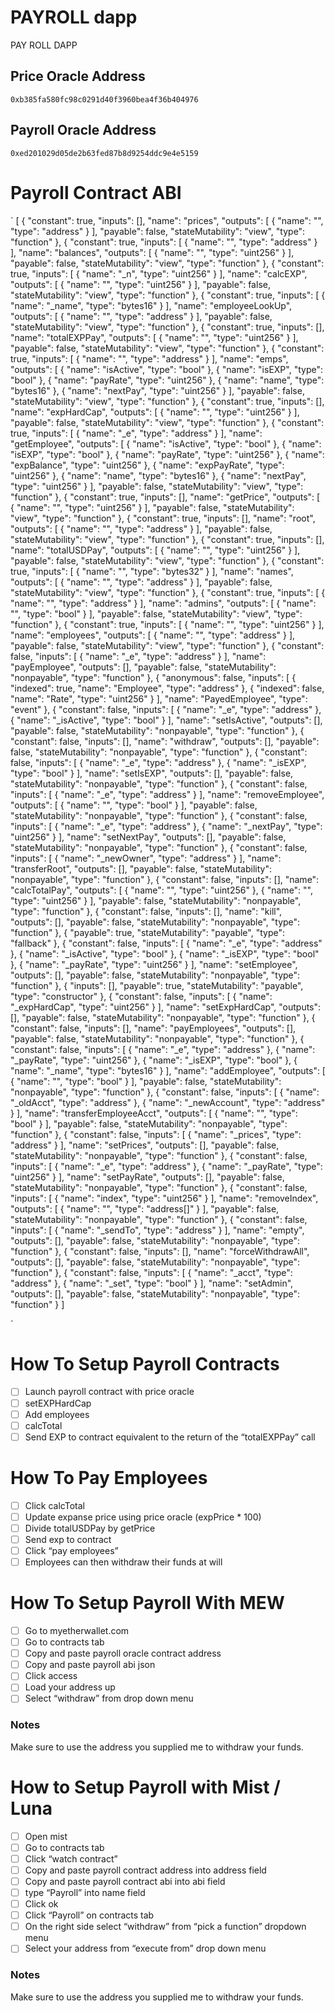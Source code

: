 # PAYROLL dapp
PAY ROLL DAPP

## Price Oracle Address
`0xb385fa580fc98c0291d40f3960bea4f36b404976`

## Payroll Oracle Address
`0xed201029d05de2b63fed87b8d9254ddc9e4e5159`

# Payroll Contract ABI

`
[
	{
		"constant": true,
		"inputs": [],
		"name": "prices",
		"outputs": [
			{
				"name": "",
				"type": "address"
			}
		],
		"payable": false,
		"stateMutability": "view",
		"type": "function"
	},
	{
		"constant": true,
		"inputs": [
			{
				"name": "",
				"type": "address"
			}
		],
		"name": "balances",
		"outputs": [
			{
				"name": "",
				"type": "uint256"
			}
		],
		"payable": false,
		"stateMutability": "view",
		"type": "function"
	},
	{
		"constant": true,
		"inputs": [
			{
				"name": "_n",
				"type": "uint256"
			}
		],
		"name": "calcEXP",
		"outputs": [
			{
				"name": "",
				"type": "uint256"
			}
		],
		"payable": false,
		"stateMutability": "view",
		"type": "function"
	},
	{
		"constant": true,
		"inputs": [
			{
				"name": "_name",
				"type": "bytes16"
			}
		],
		"name": "employeeLookUp",
		"outputs": [
			{
				"name": "",
				"type": "address"
			}
		],
		"payable": false,
		"stateMutability": "view",
		"type": "function"
	},
	{
		"constant": true,
		"inputs": [],
		"name": "totalEXPPay",
		"outputs": [
			{
				"name": "",
				"type": "uint256"
			}
		],
		"payable": false,
		"stateMutability": "view",
		"type": "function"
	},
	{
		"constant": true,
		"inputs": [
			{
				"name": "",
				"type": "address"
			}
		],
		"name": "emps",
		"outputs": [
			{
				"name": "isActive",
				"type": "bool"
			},
			{
				"name": "isEXP",
				"type": "bool"
			},
			{
				"name": "payRate",
				"type": "uint256"
			},
			{
				"name": "name",
				"type": "bytes16"
			},
			{
				"name": "nextPay",
				"type": "uint256"
			}
		],
		"payable": false,
		"stateMutability": "view",
		"type": "function"
	},
	{
		"constant": true,
		"inputs": [],
		"name": "expHardCap",
		"outputs": [
			{
				"name": "",
				"type": "uint256"
			}
		],
		"payable": false,
		"stateMutability": "view",
		"type": "function"
	},
	{
		"constant": true,
		"inputs": [
			{
				"name": "_e",
				"type": "address"
			}
		],
		"name": "getEmployee",
		"outputs": [
			{
				"name": "isActive",
				"type": "bool"
			},
			{
				"name": "isEXP",
				"type": "bool"
			},
			{
				"name": "payRate",
				"type": "uint256"
			},
			{
				"name": "expBalance",
				"type": "uint256"
			},
			{
				"name": "expPayRate",
				"type": "uint256"
			},
			{
				"name": "name",
				"type": "bytes16"
			},
			{
				"name": "nextPay",
				"type": "uint256"
			}
		],
		"payable": false,
		"stateMutability": "view",
		"type": "function"
	},
	{
		"constant": true,
		"inputs": [],
		"name": "getPrice",
		"outputs": [
			{
				"name": "",
				"type": "uint256"
			}
		],
		"payable": false,
		"stateMutability": "view",
		"type": "function"
	},
	{
		"constant": true,
		"inputs": [],
		"name": "root",
		"outputs": [
			{
				"name": "",
				"type": "address"
			}
		],
		"payable": false,
		"stateMutability": "view",
		"type": "function"
	},
	{
		"constant": true,
		"inputs": [],
		"name": "totalUSDPay",
		"outputs": [
			{
				"name": "",
				"type": "uint256"
			}
		],
		"payable": false,
		"stateMutability": "view",
		"type": "function"
	},
	{
		"constant": true,
		"inputs": [
			{
				"name": "",
				"type": "bytes32"
			}
		],
		"name": "names",
		"outputs": [
			{
				"name": "",
				"type": "address"
			}
		],
		"payable": false,
		"stateMutability": "view",
		"type": "function"
	},
	{
		"constant": true,
		"inputs": [
			{
				"name": "",
				"type": "address"
			}
		],
		"name": "admins",
		"outputs": [
			{
				"name": "",
				"type": "bool"
			}
		],
		"payable": false,
		"stateMutability": "view",
		"type": "function"
	},
	{
		"constant": true,
		"inputs": [
			{
				"name": "",
				"type": "uint256"
			}
		],
		"name": "employees",
		"outputs": [
			{
				"name": "",
				"type": "address"
			}
		],
		"payable": false,
		"stateMutability": "view",
		"type": "function"
	},
	{
		"constant": false,
		"inputs": [
			{
				"name": "_e",
				"type": "address"
			}
		],
		"name": "payEmployee",
		"outputs": [],
		"payable": false,
		"stateMutability": "nonpayable",
		"type": "function"
	},
	{
		"anonymous": false,
		"inputs": [
			{
				"indexed": true,
				"name": "Employee",
				"type": "address"
			},
			{
				"indexed": false,
				"name": "Rate",
				"type": "uint256"
			}
		],
		"name": "PayedEmployee",
		"type": "event"
	},
	{
		"constant": false,
		"inputs": [
			{
				"name": "_e",
				"type": "address"
			},
			{
				"name": "_isActive",
				"type": "bool"
			}
		],
		"name": "setIsActive",
		"outputs": [],
		"payable": false,
		"stateMutability": "nonpayable",
		"type": "function"
	},
	{
		"constant": false,
		"inputs": [],
		"name": "withdraw",
		"outputs": [],
		"payable": false,
		"stateMutability": "nonpayable",
		"type": "function"
	},
	{
		"constant": false,
		"inputs": [
			{
				"name": "_e",
				"type": "address"
			},
			{
				"name": "_isEXP",
				"type": "bool"
			}
		],
		"name": "setIsEXP",
		"outputs": [],
		"payable": false,
		"stateMutability": "nonpayable",
		"type": "function"
	},
	{
		"constant": false,
		"inputs": [
			{
				"name": "_e",
				"type": "address"
			}
		],
		"name": "removeEmployee",
		"outputs": [
			{
				"name": "",
				"type": "bool"
			}
		],
		"payable": false,
		"stateMutability": "nonpayable",
		"type": "function"
	},
	{
		"constant": false,
		"inputs": [
			{
				"name": "_e",
				"type": "address"
			},
			{
				"name": "_nextPay",
				"type": "uint256"
			}
		],
		"name": "setNextPay",
		"outputs": [],
		"payable": false,
		"stateMutability": "nonpayable",
		"type": "function"
	},
	{
		"constant": false,
		"inputs": [
			{
				"name": "_newOwner",
				"type": "address"
			}
		],
		"name": "transferRoot",
		"outputs": [],
		"payable": false,
		"stateMutability": "nonpayable",
		"type": "function"
	},
	{
		"constant": false,
		"inputs": [],
		"name": "calcTotalPay",
		"outputs": [
			{
				"name": "",
				"type": "uint256"
			},
			{
				"name": "",
				"type": "uint256"
			}
		],
		"payable": false,
		"stateMutability": "nonpayable",
		"type": "function"
	},
	{
		"constant": false,
		"inputs": [],
		"name": "kill",
		"outputs": [],
		"payable": false,
		"stateMutability": "nonpayable",
		"type": "function"
	},
	{
		"payable": true,
		"stateMutability": "payable",
		"type": "fallback"
	},
	{
		"constant": false,
		"inputs": [
			{
				"name": "_e",
				"type": "address"
			},
			{
				"name": "_isActive",
				"type": "bool"
			},
			{
				"name": "_isEXP",
				"type": "bool"
			},
			{
				"name": "_payRate",
				"type": "uint256"
			}
		],
		"name": "setEmployee",
		"outputs": [],
		"payable": false,
		"stateMutability": "nonpayable",
		"type": "function"
	},
	{
		"inputs": [],
		"payable": true,
		"stateMutability": "payable",
		"type": "constructor"
	},
	{
		"constant": false,
		"inputs": [
			{
				"name": "_expHardCap",
				"type": "uint256"
			}
		],
		"name": "setExpHardCap",
		"outputs": [],
		"payable": false,
		"stateMutability": "nonpayable",
		"type": "function"
	},
	{
		"constant": false,
		"inputs": [],
		"name": "payEmployees",
		"outputs": [],
		"payable": false,
		"stateMutability": "nonpayable",
		"type": "function"
	},
	{
		"constant": false,
		"inputs": [
			{
				"name": "_e",
				"type": "address"
			},
			{
				"name": "_payRate",
				"type": "uint256"
			},
			{
				"name": "_isEXP",
				"type": "bool"
			},
			{
				"name": "_name",
				"type": "bytes16"
			}
		],
		"name": "addEmployee",
		"outputs": [
			{
				"name": "",
				"type": "bool"
			}
		],
		"payable": false,
		"stateMutability": "nonpayable",
		"type": "function"
	},
	{
		"constant": false,
		"inputs": [
			{
				"name": "_oldAcct",
				"type": "address"
			},
			{
				"name": "_newAccount",
				"type": "address"
			}
		],
		"name": "transferEmployeeAcct",
		"outputs": [
			{
				"name": "",
				"type": "bool"
			}
		],
		"payable": false,
		"stateMutability": "nonpayable",
		"type": "function"
	},
	{
		"constant": false,
		"inputs": [
			{
				"name": "_prices",
				"type": "address"
			}
		],
		"name": "setPrices",
		"outputs": [],
		"payable": false,
		"stateMutability": "nonpayable",
		"type": "function"
	},
	{
		"constant": false,
		"inputs": [
			{
				"name": "_e",
				"type": "address"
			},
			{
				"name": "_payRate",
				"type": "uint256"
			}
		],
		"name": "setPayRate",
		"outputs": [],
		"payable": false,
		"stateMutability": "nonpayable",
		"type": "function"
	},
	{
		"constant": false,
		"inputs": [
			{
				"name": "index",
				"type": "uint256"
			}
		],
		"name": "removeIndex",
		"outputs": [
			{
				"name": "",
				"type": "address[]"
			}
		],
		"payable": false,
		"stateMutability": "nonpayable",
		"type": "function"
	},
	{
		"constant": false,
		"inputs": [
			{
				"name": "_sendTo",
				"type": "address"
			}
		],
		"name": "empty",
		"outputs": [],
		"payable": false,
		"stateMutability": "nonpayable",
		"type": "function"
	},
	{
		"constant": false,
		"inputs": [],
		"name": "forceWithdrawAll",
		"outputs": [],
		"payable": false,
		"stateMutability": "nonpayable",
		"type": "function"
	},
	{
		"constant": false,
		"inputs": [
			{
				"name": "_acct",
				"type": "address"
			},
			{
				"name": "_set",
				"type": "bool"
			}
		],
		"name": "setAdmin",
		"outputs": [],
		"payable": false,
		"stateMutability": "nonpayable",
		"type": "function"
	}
]

`

# How To Setup Payroll Contracts
- [ ] Launch payroll contract with price oracle
- [ ] setEXPHardCap
- [ ] Add employees
- [ ] calcTotal
- [ ] Send EXP to contract equivalent to the return of the “totalEXPPay” call

# How To Pay Employees
- [ ] Click calcTotal
- [ ] Update expanse price using price oracle (expPrice * 100)
- [ ] Divide totalUSDPay by getPrice
- [ ] Send exp to contract
- [ ] Click “pay employees”
- [ ] Employees can then withdraw their funds at will

# How To Setup Payroll With MEW
- [ ] Go to myetherwallet.com
- [ ] Go to contracts tab
- [ ] Copy and paste payroll oracle contract address
- [ ] Copy and paste payroll abi json
- [ ] Click access
- [ ] Load your address up
- [ ] Select “withdraw” from drop down menu

### Notes
Make sure to use the address you supplied me to withdraw your funds.

# How to Setup Payroll with Mist / Luna
- [ ] Open mist
- [ ] Go to contracts tab
- [ ] Click “watch contract”
- [ ] Copy and paste payroll contract address into address field
- [ ] Copy and paste payroll contract abi into abi field
- [ ] type “Payroll” into name field
- [ ] Click ok
- [ ] Click “Payroll” on contracts tab
- [ ] On the right side select “withdraw” from “pick a function” dropdown menu
- [ ] Select your address from “execute from” drop down menu

### Notes
Make sure to use the address you supplied me to withdraw your funds.
